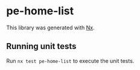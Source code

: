 # pe-home-list

This library was generated with [Nx](https://nx.dev).

## Running unit tests

Run `nx test pe-home-list` to execute the unit tests.
